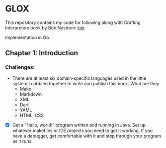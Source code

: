 # GLOX

This repository contains my code for following along with Crafting Interpreters book by Bob Nystrom: [link](https://www.craftinginterpreters.com/introduction.html#design-note)

Implementation in Go.

## Chapter 1: Introduction
### Challenges: 
* There are at least six domain-specific languages used in the little system I cobbled together to write and publish this book. What are they
  * Make
  * Markdown
  * XML
  * Dart
  * YAML
  * HTML, CSS
* [x] Get a “Hello, world!” program written and running in Java. Set up whatever makefiles or IDE projects you need to get it working. If you have a debugger, get comfortable with it and step through your program as it runs.